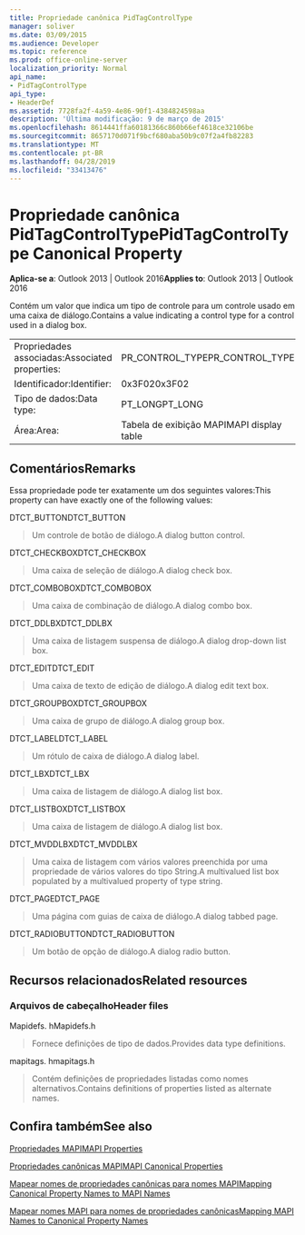 ```yaml
---
title: Propriedade canônica PidTagControlType
manager: soliver
ms.date: 03/09/2015
ms.audience: Developer
ms.topic: reference
ms.prod: office-online-server
localization_priority: Normal
api_name:
- PidTagControlType
api_type:
- HeaderDef
ms.assetid: 7728fa2f-4a59-4e86-90f1-4384824598aa
description: 'Última modificação: 9 de março de 2015'
ms.openlocfilehash: 8614441ffa60181366c860b66ef4618ce32106be
ms.sourcegitcommit: 8657170d071f9bcf680aba50b9c07f2a4fb82283
ms.translationtype: MT
ms.contentlocale: pt-BR
ms.lasthandoff: 04/28/2019
ms.locfileid: "33413476"
---
```

# <a name="pidtagcontroltype-canonical-property"></a><span data-ttu-id="5067f-103">Propriedade canônica PidTagControlType</span><span class="sxs-lookup"><span data-stu-id="5067f-103">PidTagControlType Canonical Property</span></span>

  
  
<span data-ttu-id="5067f-104">**Aplica-se a**: Outlook 2013 | Outlook 2016</span><span class="sxs-lookup"><span data-stu-id="5067f-104">**Applies to**: Outlook 2013 | Outlook 2016</span></span> 
  
<span data-ttu-id="5067f-105">Contém um valor que indica um tipo de controle para um controle usado em uma caixa de diálogo.</span><span class="sxs-lookup"><span data-stu-id="5067f-105">Contains a value indicating a control type for a control used in a dialog box.</span></span> 
  
|||
|:-----|:-----|
|<span data-ttu-id="5067f-106">Propriedades associadas:</span><span class="sxs-lookup"><span data-stu-id="5067f-106">Associated properties:</span></span>  <br/> |<span data-ttu-id="5067f-107">PR_CONTROL_TYPE</span><span class="sxs-lookup"><span data-stu-id="5067f-107">PR_CONTROL_TYPE</span></span>  <br/> |
|<span data-ttu-id="5067f-108">Identificador:</span><span class="sxs-lookup"><span data-stu-id="5067f-108">Identifier:</span></span>  <br/> |<span data-ttu-id="5067f-109">0x3F02</span><span class="sxs-lookup"><span data-stu-id="5067f-109">0x3F02</span></span>  <br/> |
|<span data-ttu-id="5067f-110">Tipo de dados:</span><span class="sxs-lookup"><span data-stu-id="5067f-110">Data type:</span></span>  <br/> |<span data-ttu-id="5067f-111">PT_LONG</span><span class="sxs-lookup"><span data-stu-id="5067f-111">PT_LONG</span></span>  <br/> |
|<span data-ttu-id="5067f-112">Área:</span><span class="sxs-lookup"><span data-stu-id="5067f-112">Area:</span></span>  <br/> |<span data-ttu-id="5067f-113">Tabela de exibição MAPI</span><span class="sxs-lookup"><span data-stu-id="5067f-113">MAPI display table</span></span>  <br/> |
   
## <a name="remarks"></a><span data-ttu-id="5067f-114">Comentários</span><span class="sxs-lookup"><span data-stu-id="5067f-114">Remarks</span></span>

<span data-ttu-id="5067f-115">Essa propriedade pode ter exatamente um dos seguintes valores:</span><span class="sxs-lookup"><span data-stu-id="5067f-115">This property can have exactly one of the following values:</span></span>
  
<span data-ttu-id="5067f-116">DTCT_BUTTON</span><span class="sxs-lookup"><span data-stu-id="5067f-116">DTCT_BUTTON</span></span> 
  
> <span data-ttu-id="5067f-117">Um controle de botão de diálogo.</span><span class="sxs-lookup"><span data-stu-id="5067f-117">A dialog button control.</span></span>
    
<span data-ttu-id="5067f-118">DTCT_CHECKBOX</span><span class="sxs-lookup"><span data-stu-id="5067f-118">DTCT_CHECKBOX</span></span> 
  
> <span data-ttu-id="5067f-119">Uma caixa de seleção de diálogo.</span><span class="sxs-lookup"><span data-stu-id="5067f-119">A dialog check box.</span></span>
    
<span data-ttu-id="5067f-120">DTCT_COMBOBOX</span><span class="sxs-lookup"><span data-stu-id="5067f-120">DTCT_COMBOBOX</span></span> 
  
> <span data-ttu-id="5067f-121">Uma caixa de combinação de diálogo.</span><span class="sxs-lookup"><span data-stu-id="5067f-121">A dialog combo box.</span></span>
    
<span data-ttu-id="5067f-122">DTCT_DDLBX</span><span class="sxs-lookup"><span data-stu-id="5067f-122">DTCT_DDLBX</span></span> 
  
> <span data-ttu-id="5067f-123">Uma caixa de listagem suspensa de diálogo.</span><span class="sxs-lookup"><span data-stu-id="5067f-123">A dialog drop-down list box.</span></span>
    
<span data-ttu-id="5067f-124">DTCT_EDIT</span><span class="sxs-lookup"><span data-stu-id="5067f-124">DTCT_EDIT</span></span> 
  
> <span data-ttu-id="5067f-125">Uma caixa de texto de edição de diálogo.</span><span class="sxs-lookup"><span data-stu-id="5067f-125">A dialog edit text box.</span></span>
    
<span data-ttu-id="5067f-126">DTCT_GROUPBOX</span><span class="sxs-lookup"><span data-stu-id="5067f-126">DTCT_GROUPBOX</span></span> 
  
> <span data-ttu-id="5067f-127">Uma caixa de grupo de diálogo.</span><span class="sxs-lookup"><span data-stu-id="5067f-127">A dialog group box.</span></span>
    
<span data-ttu-id="5067f-128">DTCT_LABEL</span><span class="sxs-lookup"><span data-stu-id="5067f-128">DTCT_LABEL</span></span> 
  
> <span data-ttu-id="5067f-129">Um rótulo de caixa de diálogo.</span><span class="sxs-lookup"><span data-stu-id="5067f-129">A dialog label.</span></span>
    
<span data-ttu-id="5067f-130">DTCT_LBX</span><span class="sxs-lookup"><span data-stu-id="5067f-130">DTCT_LBX</span></span> 
  
> <span data-ttu-id="5067f-131">Uma caixa de listagem de diálogo.</span><span class="sxs-lookup"><span data-stu-id="5067f-131">A dialog list box.</span></span>
    
<span data-ttu-id="5067f-132">DTCT_LISTBOX</span><span class="sxs-lookup"><span data-stu-id="5067f-132">DTCT_LISTBOX</span></span> 
  
> <span data-ttu-id="5067f-133">Uma caixa de listagem de diálogo.</span><span class="sxs-lookup"><span data-stu-id="5067f-133">A dialog list box.</span></span>
    
<span data-ttu-id="5067f-134">DTCT_MVDDLBX</span><span class="sxs-lookup"><span data-stu-id="5067f-134">DTCT_MVDDLBX</span></span> 
  
> <span data-ttu-id="5067f-135">Uma caixa de listagem com vários valores preenchida por uma propriedade de vários valores do tipo String.</span><span class="sxs-lookup"><span data-stu-id="5067f-135">A multivalued list box populated by a multivalued property of type string.</span></span>
    
<span data-ttu-id="5067f-136">DTCT_PAGE</span><span class="sxs-lookup"><span data-stu-id="5067f-136">DTCT_PAGE</span></span> 
  
> <span data-ttu-id="5067f-137">Uma página com guias de caixa de diálogo.</span><span class="sxs-lookup"><span data-stu-id="5067f-137">A dialog tabbed page.</span></span>
    
<span data-ttu-id="5067f-138">DTCT_RADIOBUTTON</span><span class="sxs-lookup"><span data-stu-id="5067f-138">DTCT_RADIOBUTTON</span></span> 
  
> <span data-ttu-id="5067f-139">Um botão de opção de diálogo.</span><span class="sxs-lookup"><span data-stu-id="5067f-139">A dialog radio button.</span></span>
    
## <a name="related-resources"></a><span data-ttu-id="5067f-140">Recursos relacionados</span><span class="sxs-lookup"><span data-stu-id="5067f-140">Related resources</span></span>

### <a name="header-files"></a><span data-ttu-id="5067f-141">Arquivos de cabeçalho</span><span class="sxs-lookup"><span data-stu-id="5067f-141">Header files</span></span>

<span data-ttu-id="5067f-142">Mapidefs. h</span><span class="sxs-lookup"><span data-stu-id="5067f-142">Mapidefs.h</span></span>
  
> <span data-ttu-id="5067f-143">Fornece definições de tipo de dados.</span><span class="sxs-lookup"><span data-stu-id="5067f-143">Provides data type definitions.</span></span>
    
<span data-ttu-id="5067f-144">mapitags. h</span><span class="sxs-lookup"><span data-stu-id="5067f-144">mapitags.h</span></span>
  
> <span data-ttu-id="5067f-145">Contém definições de propriedades listadas como nomes alternativos.</span><span class="sxs-lookup"><span data-stu-id="5067f-145">Contains definitions of properties listed as alternate names.</span></span>
    
## <a name="see-also"></a><span data-ttu-id="5067f-146">Confira também</span><span class="sxs-lookup"><span data-stu-id="5067f-146">See also</span></span>



[<span data-ttu-id="5067f-147">Propriedades MAPI</span><span class="sxs-lookup"><span data-stu-id="5067f-147">MAPI Properties</span></span>](mapi-properties.md)
  
[<span data-ttu-id="5067f-148">Propriedades canônicas MAPI</span><span class="sxs-lookup"><span data-stu-id="5067f-148">MAPI Canonical Properties</span></span>](mapi-canonical-properties.md)
  
[<span data-ttu-id="5067f-149">Mapear nomes de propriedades canônicas para nomes MAPI</span><span class="sxs-lookup"><span data-stu-id="5067f-149">Mapping Canonical Property Names to MAPI Names</span></span>](mapping-canonical-property-names-to-mapi-names.md)
  
[<span data-ttu-id="5067f-150">Mapear nomes MAPI para nomes de propriedades canônicas</span><span class="sxs-lookup"><span data-stu-id="5067f-150">Mapping MAPI Names to Canonical Property Names</span></span>](mapping-mapi-names-to-canonical-property-names.md)

